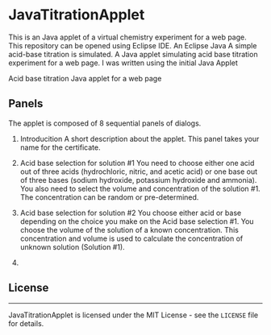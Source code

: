 # JavaTitrationApplet
This is an Java applet of a virtual chemistry experiment for a web page. 
This repository can be opened using Eclipse IDE.
An Eclipse Java A simple acid-base titration is simulated.
A Java applet simulating acid base titration experiment for a web page.
I was written using the initial Java Applet 

Acid base titration Java applet for a web page

## Panels
The applet is composed of 8 sequential panels of dialogs.
1. Introducition
A short description about the applet. This panel takes your name for the certificate.

2. Acid base selection for solution #1
You need to choose either one acid out of three acids (hydrochloric, nitric, and acetic acid) or one base out of three bases (sodium hydroxide, potassium hydroxide and ammonia). You also need to select the volume and concentration of the solution #1. The concentration can be random or pre-determined.


3. Acid base selection for solution #2
You choose either acid or base depending on the choice you make on the Acid base selection #1. You choose the volume of the solution of a known concentration. This concentration and volume is used to
calculate the concentration of unknown solution (Solution #1).

4. 

## License
-------
JavaTitrationApplet is licensed under the MIT License - see the `LICENSE` file for details.
